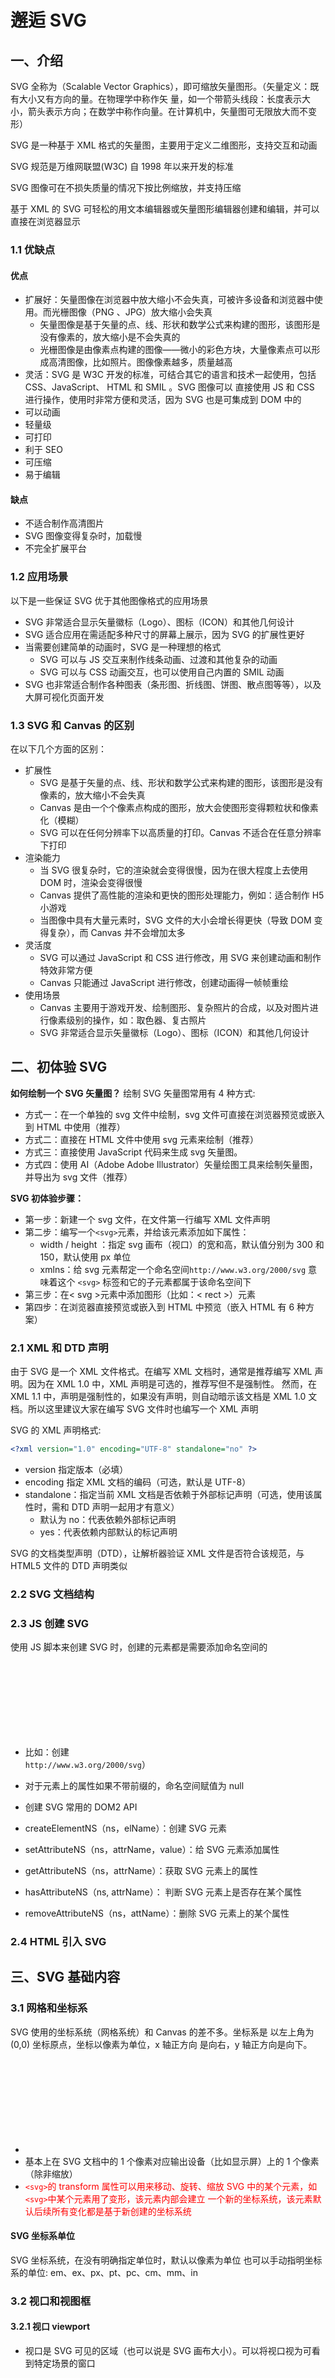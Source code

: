 # 邂逅 SVG

## 一、介绍

SVG 全称为（Scalable Vector Graphics），即可缩放矢量图形。（矢量定义：既有大小又有方向的量。在物理学中称作矢 量，如一个带箭头线段：长度表示大小，箭头表示方向；在数学中称作向量。在计算机中，矢量图可无限放大而不变形）

SVG 是一种基于 XML 格式的矢量图，主要用于定义二维图形，支持交互和动画

SVG 规范是万维网联盟(W3C) 自 1998 年以来开发的标准

SVG 图像可在不损失质量的情况下按比例缩放，并支持压缩

基于 XML 的 SVG 可轻松的用文本编辑器或矢量图形编辑器创建和编辑，并可以直接在浏览器显示

### 1.1 优缺点

#### 优点

- 扩展好：矢量图像在浏览器中放大缩小不会失真，可被许多设备和浏览器中使用。而光栅图像（PNG 、JPG）放大缩小会失真
  - 矢量图像是基于矢量的点、线、形状和数学公式来构建的图形，该图形是没有像素的，放大缩小是不会失真的
  - 光栅图像是由像素点构建的图像——微小的彩色方块，大量像素点可以形成高清图像，比如照片。图像像素越多，质量越高
- 灵活：SVG 是 W3C 开发的标准，可结合其它的语言和技术一起使用，包括 CSS、JavaScript、 HTML 和 SMIL 。SVG 图像可以 直接使用 JS 和 CSS 进行操作，使用时非常方便和灵活，因为 SVG 也是可集成到 DOM 中的
- 可以动画
- 轻量级
- 可打印
- 利于 SEO
- 可压缩
- 易于编辑

#### 缺点

- 不适合制作高清图片
- SVG 图像变得复杂时，加载慢
- 不完全扩展平台

### 1.2 应用场景

以下是一些保证 SVG 优于其他图像格式的应用场景

- SVG 非常适合显示矢量徽标（Logo）、图标（ICON）和其他几何设计
- SVG 适合应用在需适配多种尺寸的屏幕上展示，因为 SVG 的扩展性更好
- 当需要创建简单的动画时，SVG 是一种理想的格式
  - SVG 可以与 JS 交互来制作线条动画、过渡和其他复杂的动画
  - SVG 可以与 CSS 动画交互，也可以使用自己内置的 SMIL 动画
- SVG 也非常适合制作各种图表（条形图、折线图、饼图、散点图等等），以及大屏可视化页面开发

### 1.3 SVG 和 Canvas 的区别

在以下几个方面的区别：

- 扩展性
  - SVG 是基于矢量的点、线、形状和数学公式来构建的图形，该图形是没有像素的，放大缩小不会失真
  - Canvas 是由一个个像素点构成的图形，放大会使图形变得颗粒状和像素化（模糊）
  - SVG 可以在任何分辨率下以高质量的打印。Canvas 不适合在任意分辨率下打印
- 渲染能力
  - 当 SVG 很复杂时，它的渲染就会变得很慢，因为在很大程度上去使用 DOM 时，渲染会变得很慢
  - Canvas 提供了高性能的渲染和更快的图形处理能力，例如：适合制作 H5 小游戏
  - 当图像中具有大量元素时，SVG 文件的大小会增长得更快（导致 DOM 变得复杂），而 Canvas 并不会增加太多
- 灵活度
  - SVG 可以通过 JavaScript 和 CSS 进行修改，用 SVG 来创建动画和制作特效非常方便
  - Canvas 只能通过 JavaScript 进行修改，创建动画得一帧帧重绘
- 使用场景
  - Canvas 主要用于游戏开发、绘制图形、复杂照片的合成，以及对图片进行像素级别的操作，如：取色器、复古照片
  - SVG 非常适合显示矢量徽标（Logo）、图标（ICON）和其他几何设计

## 二、初体验 SVG

**如何绘制一个 SVG 矢量图？**
绘制 SVG 矢量图常用有 4 种方式:

- 方式一：在一个单独的 svg 文件中绘制，svg 文件可直接在浏览器预览或嵌入到 HTML 中使用（推荐）
- 方式二：直接在 HTML 文件中使用 svg 元素来绘制（推荐）
- 方式三：直接使用 JavaScript 代码来生成 svg 矢量图。
- 方式四：使用 AI（Adobe Adobe Illustrator）矢量绘图工具来绘制矢量图，并导出为 svg 文件（推荐）

**SVG 初体验步骤：**

- 第一步：新建一个 svg 文件，在文件第一行编写 XML 文件声明
- 第二步：编写一个`<svg>`元素，并给该元素添加如下属性：
  - width / height ：指定 svg 画布（视口）的宽和高，默认值分别为 300 和 150，默认使用 px 单位
  - xmlns：给 svg 元素帮定一个命名空间`http://www.w3.org/2000/svg` 意味着这个 `<svg>` 标签和它的子元素都属于该命名空间下
- 第三步：在< svg >元素中添加图形（比如：< rect >）元素
- 第四步：在浏览器直接预览或嵌入到 HTML 中预览（嵌入 HTML 有 6 种方案）

### 2.1 XML 和 DTD 声明

由于 SVG 是一个 XML 文件格式。在编写 XML 文档时，通常是推荐编写 XML 声明。因为在 XML 1.0 中，XML 声明是可选的，推荐写但不是强制性。 然而，在 XML 1.1 中，声明是强制性的，如果没有声明，则自动暗示该文档是 XML 1.0 文档。所以这里建议大家在编写 SVG 文件时也编写一个
XML 声明

SVG 的 XML 声明格式:

```xml
<?xml version="1.0" encoding="UTF-8" standalone="no" ?>
```

- version 指定版本（必填）
- encoding 指定 XML 文档的编码（可选，默认是 UTF-8）
- standalone：指定当前 XML 文档是否依赖于外部标记声明（可选，使用该属性时，需和 DTD 声明一起用才有意义）
  - 默认为 no：代表依赖外部标记声明
  - yes：代表依赖内部默认的标记声明

SVG 的文档类型声明（DTD），让解析器验证 XML 文件是否符合该规范，与 HTML5 文件的 DTD 声明类似

### 2.2 SVG 文档结构

### 2.3 JS 创建 SVG

使用 JS 脚本来创建 SVG 时，创建的元素都是需要添加命名空间的

- 比如：创建<svg>或者<rect>元素都需要添加命名空间（`http://www.w3.org/2000/svg`）
- 对于元素上的属性如果不带前缀的，命名空间赋值为 null
- 创建 SVG 常用的 DOM2 API

- createElementNS（ns，elName）：创建 SVG 元素
- setAttributeNS（ns，attrName，value）：给 SVG 元素添加属性
- getAttributeNS（ns，attrName）：获取 SVG 元素上的属性
- hasAttributeNS（ns, attrName）： 判断 SVG 元素上是否存在某个属性
- removeAttributeNS（ns，attName）：删除 SVG 元素上的某个属性

### 2.4 HTML 引入 SVG

## 三、SVG 基础内容

### 3.1 网格和坐标系

SVG 使用的坐标系统（网格系统）和 Canvas 的差不多。坐标系是 以左上角为 (0,0) 坐标原点，坐标以像素为单位，x 轴正方向 是向右，y 轴正方向是向下。

- <svg>元素默认宽为 300px, 高为 150px
- 基本上在 SVG 文档中的 1 个像素对应输出设备（比如显示屏）上的 1 个像素（除非缩放）
- <font color="red">`<svg>`的 transform 属性可以用来移动、旋转、缩放 SVG 中的某个元素，如`<svg>`中某个元素用了变形，该元素内部会建立 一个新的坐标系统，该元素默认后续所有变化都是基于新创建的坐标系统 </font>

#### SVG 坐标系单位

SVG 坐标系统，在没有明确指定单位时，默认以像素为单位
也可以手动指明坐标系的单位:
em、ex、px、pt、pc、cm、mm、in

### 3.2 视口和视图框

#### 3.2.1 视口 viewport

- 视口是 SVG 可见的区域（也可以说是 SVG 画布大小）。可以将视口视为可看到特定场景的窗口
- 可以使用<svg>元素的 width 和 height 属性指定视口的大小
- 一旦设置了最外层 SVG 元素的宽度和高度，浏览器就会建立初始视口坐标系和初始用户坐标系

视口坐标系

- 视口坐标系是在视口上建立的坐标系，原点在视口左上角的点(0, 0)，x 轴正向向右，y 轴正向下
- 初始视口坐标系中的一个单位等于视口中的一个像素，该坐标系类似于 HTML 元素的坐标系

用户坐标系（ 也称为当前坐标系或正在使用的用户空间，后面绘图都是参照该坐标系）

- 用户坐标系是建立在 SVG 视口上的坐标系。该坐标系最初与视口坐标系相同——它的原点位于视口的左上角
- 使用 viewBox 属性，可以修改初始用户坐标系，使其不再与视口坐标系相同

**为何要两个坐标系？**
因为 SVG 是矢量图，支持任意缩放。在用户坐标系统绘制的图形，最终会参照视口坐标系来进行等比例缩放

#### 3.2.2 视图框 viewBox

- viewport 是 SVG 画布的大小，而 viewBox 是用来定义用户坐标系中的位置和尺寸（该区域通常会被缩放填充视口）
- viewBox 也可理解为是用来指定用户坐标系大小。因为 SVG 的图形都是绘制到该区域中。用户坐标系可以比视口坐标系更小或更大，也可以在 视口内完全或部分可见
- 一旦创建了视口坐标系（<svg>使用 width 和 height），浏览器就会创建一个与其相同的默认用户坐标系。
- 可以使用 viewBox 属性指定用户坐标系的大小
  - 如果用户坐标系与视口坐标系具有相同的高宽比，它将 viewBox 区域拉伸以填充视口区域
  - 如果用户坐标系和视口坐标系没有相同的宽高比，可用 preserveAspectRatio 属性来指定整个用户坐标系统是否在视口内可见

##### viewBox 语法

- `<min-x>`和`<min-y>` 确定视图框的左上角坐标（不是修改用户坐标系的原点，绘图还是从原来的 0, 0 开始）
- `<width> <height>`确定该视图框的宽度和高度。
  - 宽度和高度不必与父`<svg>`元素上设置的宽度和高度相同
  - 宽度和高度负值无效，为 0 是禁用元素的显示

```js
viewBox = <min-x> <min-y> <width> <height>
viewBox ='0 0 100 100'
```

##### viewBox-相同的宽高比

设置 在 viewBox 属性上设置视图框为视口大小的一半，暂时不改变这个视图框左上角，将`<min-x> <min-y>`设置为零，视图框的宽度和高度将是视口宽度和高度的一半

```html
<svg width="400" height="400" viewBox="50 50 100 100">
  <circle cx="50" cy="50" r="50"></circle>
</svg>
```

**`viewBox="0 0 100 100"` 具体做什么的呢？**

- 指定画布可显示的区域，用户坐标系从 (0, 0) 的左上点到 (100, 100) 的点，默认单位是 px
- 然后将 SVG 图形绘制到该 viewBox 区域
- viewBox 区域等比例被放大（放大不会失真）以填充整个视口
- 用户坐标系映射到视口坐标系，因此——在这种情况下——1 个用户单位等于 4 个视口单位
- 在 SVG 画布上绘制的任何内容都将相对于该用户坐标系进行绘制

##### viewBox-不同的宽高比

```html
<svg width="400" height="400" viewBox="0 0 200 100">
  <circle cx="50" cy="50" r="50"></circle>
</svg>
```

**`viewBox="0 0 200 100"` 具体做什么的呢？**

- 保留视图框 viewBox 的宽高比，但视图框 viewBox 不会拉伸以覆盖整个视口区域
- 视图框 viewBox 在视口内垂直和水平居中

**如何改变视口内的视框位置？**

- 给`<svg>`添加 `preserveAspectRatio` 属性，该属性允许强制统一缩放视图框 viewBox
  - `preserveAspectRatio= "none"`, 强制拉伸图形以填充整个视口
  - `preserveAspectRatio= "xMinYMin"`, 图形在视口的最小 x 和 y 轴上显示

### 3.3 绘制形状和路径

SVG 的基本形状：

- 在 SVG 画布中，如果要想插入一个形状，可以在文档中创建一个对应的元素
- 不同的元素对应着不同的形状，并且可以使用不同的属性来定义图形的大小和位置
- SVG 所支持的基本形状有：矩形、圆形、椭圆、线条、折线、多边形、路径

#### 3.3.1 矩形-rect

6 个基本属性：

- x ：矩形左上角的 x 轴位置
- y ：矩形左上角的 y 轴位置
- width ：矩形的宽度
- height ：矩形的高度
- rx ：圆角的 x 轴方位的半径
- ry ：圆角的 y 轴方位的半径

#### 3.3.2 圆形-circle

#### 3.3.3 椭圆-ellipse

#### 3.3.4 线条-line

#### 3.3.5 折线-polyline

#### 3.3.6 路径-path

### 3.4 绘制文字和图片

### 3.5 SVG 分组和复用

#### 3.5.1 元素的组合 - g

#### 3.5.2 图形元素复用 - defs

#### 3.5.3 图形元素复用 - symbols

### 3.6 填充和边框

### 3.7 渐变和滤镜

### 3.8 SVG 形变

### 3.9 路径描边动画
